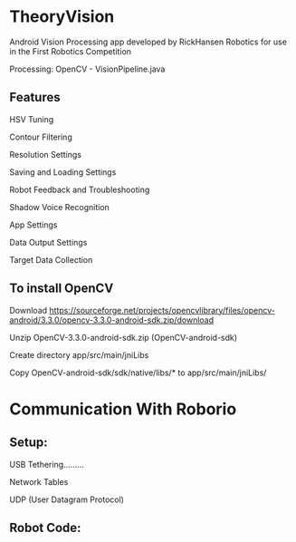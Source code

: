 # TheoryVision


Android Vision Processing app developed by RickHansen Robotics for use in the First Robotics Competition

Processing: OpenCV - VisionPipeline.java

## Features

HSV Tuning

Contour Filtering 

Resolution Settings 

Saving and Loading Settings 

Robot Feedback and Troubleshooting

Shadow Voice Recognition 

App Settings 

Data Output Settings

Target Data Collection

## To install OpenCV

Download https://sourceforge.net/projects/opencvlibrary/files/opencv-android/3.3.0/opencv-3.3.0-android-sdk.zip/download

Unzip OpenCV-3.3.0-android-sdk.zip (OpenCV-android-sdk)

Create directory app/src/main/jniLibs

Copy OpenCV-android-sdk/sdk/native/libs/* to app/src/main/jniLibs/

# Communication With Roborio

## Setup:

USB Tethering.........



Network Tables 



UDP (User Datagram Protocol)


## Robot Code:

